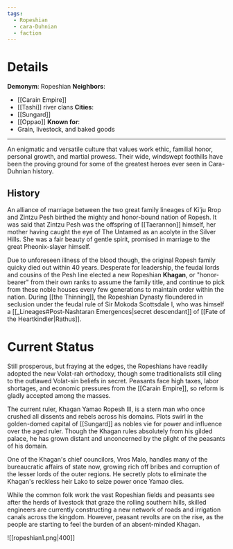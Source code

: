 ```yaml
---
tags:
  - Ropeshian
  - cara-Duhnian
  - faction
---
```

# Details
**Demonym**: Ropeshian 
**Neighbors**:
- [[Carain Empire]]
- [[Tashi]] river clans
**Cities**:
- [[Sungard]]
- [[Oppao]]
**Known for**:
- Grain, livestock, and baked goods


- - -
An enigmatic and versatile culture that values work ethic, familial honor, personal growth, and martial prowess. Their wide, windswept foothills have been the proving ground for some of the greatest heroes ever seen in Cara-Duhnian history.


## History
An alliance of marriage between the two great family lineages of Ki’ju Rrop and Zintzu Pesh birthed the mighty and honor-bound nation of Ropesh. It was said that Zintzu Pesh was the offspring of [[Taerannon]] himself, her mother having caught the eye of The Untamed as an acolyte in the Silver Hills. She was a fair beauty of gentle spirit, promised in marriage to the great Pheonix-slayer himself.

Due to unforeseen illness of the blood though, the original Ropesh family quicky died out within 40 years. Desperate for leadership, the feudal lords and cousins of the Pesh line elected a new Ropeshian **Khagan**, or "honor-bearer" from their own ranks to assume the family title, and continue to pick from these noble houses every few generations to maintain order within the nation. During [[the Thinning]], the Ropeshian Dynasty floundered in seclusion under the feudal rule of Sir Mokoda Scottsdale I, who was himself a [[_Lineages#Post-Nashtaran Emergences|secret descendant]] of [[Fate of the Heartkindler|Rathus]].

##



# Current Status
Still prosperous, but fraying at the edges, the Ropeshians have readily adopted the new Volat-rah orthodoxy, though some traditionalists still cling to the outlawed Volat-sin beliefs in secret. Peasants face high taxes, labor shortages, and economic pressures from the [[Carain Empire]], so reform is gladly accepted among the masses.

The current ruler, Khagan Yamao Ropesh III, is a stern man who once crushed all dissents and rebels across his domains. Plots swirl in the golden-domed capital of [[Sungard]] as nobles vie for power and influence over the aged ruler. Though the Khagan rules absolutely from his gilded palace, he has grown distant and unconcerned by the plight of the peasants of his domain.

One of the Khagan's chief councilors, Vros Malo, handles many of the bureaucratic affairs of state now, growing rich off bribes and corruption of the lesser lords of the outer regions. He secretly plots to eliminate the Khagan's reckless heir Lako to seize power once Yamao dies. 

While the common folk work the vast Ropeshian fields and peasants see after the herds of livestock that graze the rolling southern hills, skilled engineers are currently constructing a new network of roads and irrigation canals across the kingdom. However, peasant revolts are on the rise, as the people are starting to feel the burden of an absent-minded Khagan.


![[ropeshian1.png|400]]
